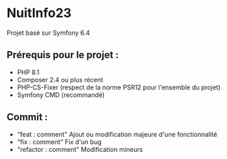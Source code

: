 # NuitInfo23
Projet basé sur Symfony 6.4

## Prérequis pour le projet :
 - PHP 8.1
 - Composer 2.4 ou plus récent
 - PHP-CS-Fixer (respect de la norme PSR12 pour l'ensemble du projet)
 - Symfony CMD (recommandé)

## Commit :
 - "feat : comment"         Ajout ou modification majeure d'une fonctionnalité
 - "fix : comment"          Fix d'un bug
 - "refactor : comment"     Modification mineurs
